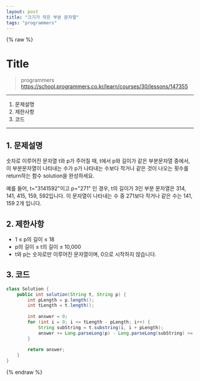 ```yaml
---
layout: post
title: "크기가 작은 부분 문자열"
tags: "programmers"
---
```


{% raw %}
# Title
> programmers
> https://school.programmers.co.kr/learn/courses/30/lessons/147355

* * *

1. 문제설명
2. 제한사항
3. 코드

* * *

## 1. 문제설명

숫자로 이루어진 문자열 t와 p가 주어질 때, t에서 p와 길이가 같은 부분문자열 중에서, 이 부분문자열이 나타내는 수가 p가 나타내는 수보다 작거나 같은 것이 나오는 횟수를 return하는 함수 solution을 완성하세요.

예를 들어, t="3141592"이고 p="271" 인 경우, t의 길이가 3인 부분 문자열은 314, 141, 415, 159, 592입니다. 이 문자열이 나타내는 수 중 271보다 작거나 같은 수는 141, 159 2개 입니다.

## 2. 제한사항

- 1 ≤ p의 길이 ≤ 18
- p의 길이 ≤ t의 길이 ≤ 10,000
- t와 p는 숫자로만 이루어진 문자열이며, 0으로 시작하지 않습니다.

## 3. 코드

```java
class Solution {
    public int solution(String t, String p) {
        int pLength = p.length();
        int tLength = t.length();
        
        int answer = 0;
        for (int i = 0; i <= tLength - pLength; i++) {
            String subString = t.substring(i, i + pLength);
            answer += Long.parseLong(p) - Long.parseLong(subString) >= 0 ? 1 : 0;
        }
        
        return answer;
    }
}
```

{% endraw %}

